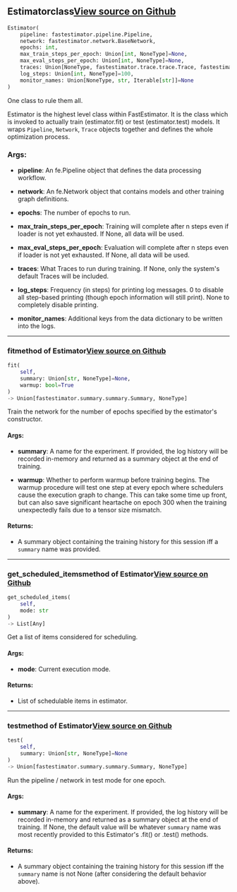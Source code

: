 ## Estimator<span class="tag">class</span><a class="sourcelink" href=https://github.com/fastestimator/fastestimator/blob/r1.0/fastestimator/estimator.py/#L41-L466>View source on Github</a>
```python
Estimator(
	pipeline: fastestimator.pipeline.Pipeline,
	network: fastestimator.network.BaseNetwork,
	epochs: int,
	max_train_steps_per_epoch: Union[int, NoneType]=None,
	max_eval_steps_per_epoch: Union[int, NoneType]=None,
	traces: Union[NoneType, fastestimator.trace.trace.Trace, fastestimator.schedule.schedule.Scheduler[fastestimator.trace.trace.Trace], Iterable[Union[fastestimator.trace.trace.Trace, fastestimator.schedule.schedule.Scheduler[fastestimator.trace.trace.Trace]]]]=None,
	log_steps: Union[int, NoneType]=100,
	monitor_names: Union[NoneType, str, Iterable[str]]=None
)
```
One class to rule them all.

Estimator is the highest level class within FastEstimator. It is the class which is invoked to actually train
(estimator.fit) or test (estimator.test) models. It wraps `Pipeline`, `Network`, `Trace` objects together and
defines the whole optimization process.


<h3>Args:</h3>


* **pipeline**: An fe.Pipeline object that defines the data processing workflow.

* **network**: An fe.Network object that contains models and other training graph definitions.

* **epochs**: The number of epochs to run.

* **max_train_steps_per_epoch**: Training will complete after n steps even if loader is not yet exhausted. If None, all data will be used.

* **max_eval_steps_per_epoch**: Evaluation will complete after n steps even if loader is not yet exhausted. If None, all data will be used.

* **traces**: What Traces to run during training. If None, only the system's default Traces will be included.

* **log_steps**: Frequency (in steps) for printing log messages. 0 to disable all step-based printing (though epoch information will still print). None to completely disable printing.

* **monitor_names**: Additional keys from the data dictionary to be written into the logs.

---

### fit<span class="tag">method of Estimator</span><a class="sourcelink" href=https://github.com/fastestimator/fastestimator/blob/r1.0/fastestimator/estimator.py/#L87-L107>View source on Github</a>
```python
fit(
	self,
	summary: Union[str, NoneType]=None,
	warmup: bool=True
)
-> Union[fastestimator.summary.summary.Summary, NoneType]
```
Train the network for the number of epochs specified by the estimator's constructor.


<h4>Args:</h4>


* **summary**: A name for the experiment. If provided, the log history will be recorded in-memory and returned as a summary object at the end of training.

* **warmup**: Whether to perform warmup before training begins. The warmup procedure will test one step at every epoch where schedulers cause the execution graph to change. This can take some time up front, but can also save significant heartache on epoch 300 when the training unexpectedly fails due to a tensor size mismatch. 

<h4>Returns:</h4>

<ul class="return-block"><li>    A summary object containing the training history for this session iff a <code>summary</code> name was provided.</li></ul>

---

### get_scheduled_items<span class="tag">method of Estimator</span><a class="sourcelink" href=https://github.com/fastestimator/fastestimator/blob/r1.0/fastestimator/estimator.py/#L270-L279>View source on Github</a>
```python
get_scheduled_items(
	self,
	mode: str
)
-> List[Any]
```
Get a list of items considered for scheduling.


<h4>Args:</h4>


* **mode**: Current execution mode. 

<h4>Returns:</h4>

<ul class="return-block"><li>    List of schedulable items in estimator.</li></ul>

---

### test<span class="tag">method of Estimator</span><a class="sourcelink" href=https://github.com/fastestimator/fastestimator/blob/r1.0/fastestimator/estimator.py/#L134-L149>View source on Github</a>
```python
test(
	self,
	summary: Union[str, NoneType]=None
)
-> Union[fastestimator.summary.summary.Summary, NoneType]
```
Run the pipeline / network in test mode for one epoch.


<h4>Args:</h4>


* **summary**: A name for the experiment. If provided, the log history will be recorded in-memory and returned as a summary object at the end of training. If None, the default value will be whatever `summary` name was most recently provided to this Estimator's .fit() or .test() methods. 

<h4>Returns:</h4>

<ul class="return-block"><li>    A summary object containing the training history for this session iff the <code>summary</code> name is not None (after
    considering the default behavior above).</li></ul>

